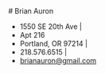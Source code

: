 <div class='row' id='contact'>
# Brian Auron

- 1550 SE 20th Ave |
- Apt 216
- Portland, OR 97214 |
- 218.576.6515 |
- brianauron@gmail.com
</div>
